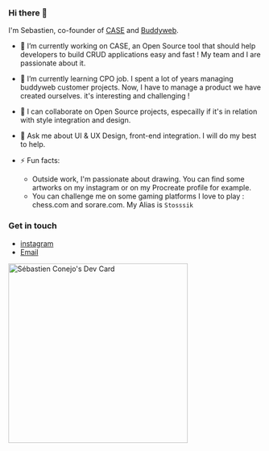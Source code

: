 ### Hi there 👋

I'm Sebastien, co-founder of [CASE](https://case.app) and [Buddyweb](https://buddyweb.fr). 

- 🔭 I’m currently working on CASE, an Open Source tool that should help developers to build CRUD applications easy and fast ! My team and I are passionate about it. 
- 🌱 I’m currently learning CPO job. I spent a lot of years managing buddyweb customer projects. Now, I have to manage a product we have created ourselves. it's interesting and challenging !
- 👯 I can collaborate on Open Source projects, especailly if it's in relation with style integration and design.
- 💬 Ask me about UI & UX Design, front-end integration. I will do my best to help.

- ⚡ Fun facts: 
    - Outside work, I'm passionate about drawing. You can find some artworks on my instagram or on my Procreate profile for example. 
    - You can challenge me on some gaming platforms I love to play : chess.com and sorare.com. My Alias is `Stosssik`


### Get in touch
- [instagram](https://www.instagram.com/sebastien_conejo/)
- [Email](mailto:sebastien@buddyweb.fr)

<a href="https://app.daily.dev/sebconejo"><img src="https://api.daily.dev/devcards/v2/dU65w8mTZwguzlhljjMh9.png?type=default&r=ir6" width="356" alt="Sébastien Conejo's Dev Card"/></a>



